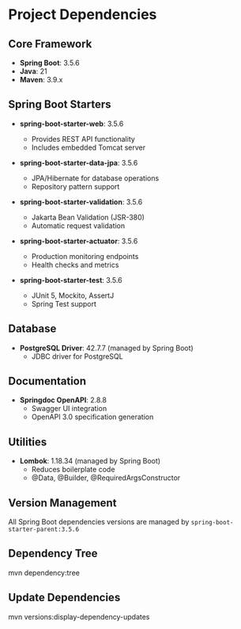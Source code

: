 # Project Dependencies

## Core Framework
- **Spring Boot**: 3.5.6
- **Java**: 21
- **Maven**: 3.9.x

## Spring Boot Starters
- **spring-boot-starter-web**: 3.5.6
  - Provides REST API functionality
  - Includes embedded Tomcat server
  
- **spring-boot-starter-data-jpa**: 3.5.6
  - JPA/Hibernate for database operations
  - Repository pattern support

- **spring-boot-starter-validation**: 3.5.6
  - Jakarta Bean Validation (JSR-380)
  - Automatic request validation

- **spring-boot-starter-actuator**: 3.5.6
  - Production monitoring endpoints
  - Health checks and metrics

- **spring-boot-starter-test**: 3.5.6
  - JUnit 5, Mockito, AssertJ
  - Spring Test support

## Database
- **PostgreSQL Driver**: 42.7.7 (managed by Spring Boot)
  - JDBC driver for PostgreSQL

## Documentation
- **Springdoc OpenAPI**: 2.8.8
  - Swagger UI integration
  - OpenAPI 3.0 specification generation

## Utilities
- **Lombok**: 1.18.34 (managed by Spring Boot)
  - Reduces boilerplate code
  - @Data, @Builder, @RequiredArgsConstructor

## Version Management
All Spring Boot dependencies versions are managed by `spring-boot-starter-parent:3.5.6`

## Dependency Tree
mvn dependency:tree


## Update Dependencies
mvn versions:display-dependency-updates
